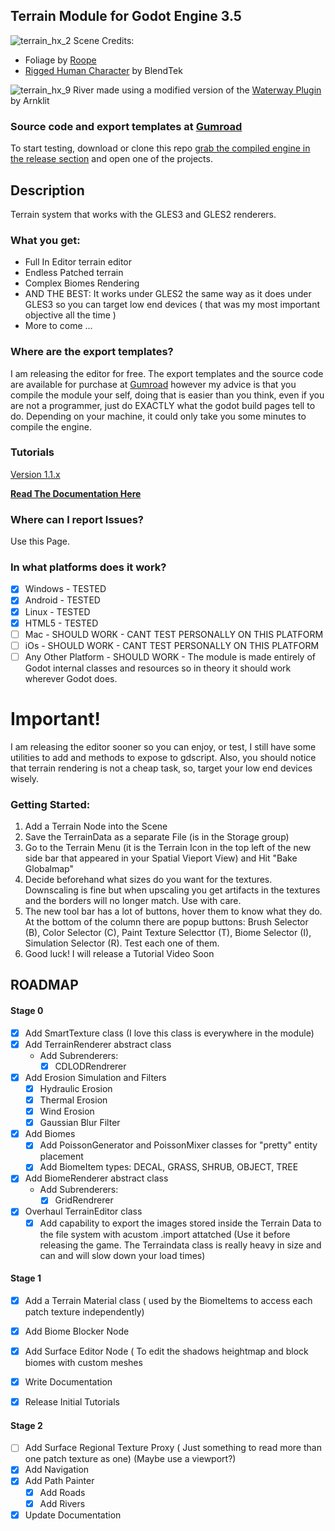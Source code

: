 
Terrain Module for Godot Engine 3.5
---------------------------------
![terrain_hx_2](https://user-images.githubusercontent.com/36895302/217158425-46d09dbf-4235-4e6c-8fea-0464c70a9e64.png)
Scene Credits:
* Foliage by [Roope](https://github.com/outobugi)
* [Rigged Human Character](https://skfb.ly/o87oU) by BlendTek 

![terrain_hx_9](https://user-images.githubusercontent.com/36895302/217159962-cfd6edfb-9dbe-4d4d-90b8-936beaef1b21.png)
River made using a modified version of the [Waterway Plugin](https://github.com/ozzr/godot-waterways) by Arnklit 

### Source code and export templates at [Gumroad](https://ozzrc.gumroad.com/l/qbcek)

To start testing, download or clone this repo [grab the compiled engine in the release section](https://github.com/ozzr/godot_terrain/tags) and open one of the projects.

## Description
Terrain system that works with the GLES3 and GLES2 renderers.

### What you get:
* Full In Editor terrain editor
* Endless Patched terrain
* Complex Biomes Rendering
* AND THE BEST: It works under GLES2 the same way as it does under GLES3 so you can target low end devices ( that was my most important objective all the time )
* More to come ...

### Where are the export templates?
I am releasing the editor for free. The export templates and the source code are available for purchase at [Gumroad](https://ozzrc.gumroad.com/l/qbcek) however my advice is that you compile the module your self, doing that is easier than you think, even if you are not a programmer, just do EXACTLY what the godot build pages tell to do. Depending on your machine, it could only take you some minutes to compile the engine.

### Tutorials
[Version 1.1.x ](https://youtu.be/jKRfhuWzIqU)

**[Read The Documentation Here](https://github.com/ozzr/godot_terrain/blob/main/documentation/index.md)**

### Where can I report Issues?
Use this Page. 

### In what platforms does it work?
* [X] Windows - TESTED
* [X] Android - TESTED
* [X] Linux - TESTED
* [X] HTML5 - TESTED
* [ ] Mac - SHOULD WORK - CANT TEST PERSONALLY ON THIS PLATFORM
* [ ] iOs - SHOULD WORK - CANT TEST PERSONALLY ON THIS PLATFORM
* [ ] Any Other Platform - SHOULD WORK - The module is made entirely of Godot internal classes and resources so in theory it should work wherever Godot does.

# Important!
I am releasing the editor sooner so you can enjoy, or test, I still have some utilities to add and methods to expose to gdscript. Also, you should notice that terrain rendering is not a cheap task, so, target your low end devices wisely.

### Getting Started:
1. Add a Terrain Node into the Scene
2. Save the TerrainData as a separate File (is in the Storage group)
3. Go to the Terrain Menu (it is the Terrain Icon in the top left of the new side bar that appeared in your Spatial Vieport View) and Hit "Bake Globalmap"
4. Decide beforehand what sizes do you want for the textures. Downscaling is fine but when upscaling you get artifacts in the textures and the borders will no longer match. Use with care.
5. The new tool bar has a lot of buttons, hover them to know what they do. At the bottom of the column there are popup buttons: Brush Selector (B), Color Selector (C), Paint Texture Selecttor (T), Biome Selector (I), Simulation Selector (R). Test each one of them.
6. Good luck! I will release a Tutorial Video Soon


## ROADMAP
#### Stage 0
* [X] Add SmartTexture class (I love this class is everywhere in the module)
* [X] Add TerrainRenderer abstract class
  * Add Subrenderers:
    * [X] CDLODRendrerer
* [X] Add Erosion Simulation and Filters
  * [X] Hydraulic Erosion
  * [X] Thermal Erosion
  * [X] Wind Erosion
  * [X] Gaussian Blur Filter
* [X] Add Biomes
  * [X] Add PoissonGenerator and PoissonMixer classes for "pretty" entity placement
  * [X] Add BiomeItem types: DECAL, GRASS, SHRUB, OBJECT, TREE
* [X] Add BiomeRenderer abstract class
  * Add Subrenderers:
    * [X] GridRendrerer
* [X] Overhaul TerrainEditor class
  * [X] Add capability to export the images stored inside the Terrain Data to the file system with acustom .import attatched (Use it before releasing the game. The Terraindata class is really heavy in size and can and will slow down your load times)  
#### Stage 1
* [X] Add a Terrain Material class ( used by the BiomeItems to access each patch texture independently)
* [X] Add Biome Blocker Node
* [X] Add Surface Editor Node ( To edit the shadows heightmap and block biomes with custom meshes
* [X] Write Documentation
* [X] Release Initial Tutorials


#### Stage 2
* [ ] Add Surface Regional Texture Proxy ( Just something to read more than one patch texture as one) (Maybe use a viewport?) 
* [X] Add Navigation
* [X] Add Path Painter
  * [X] Add Roads
  * [X] Add Rivers
* [X] Update Documentation
